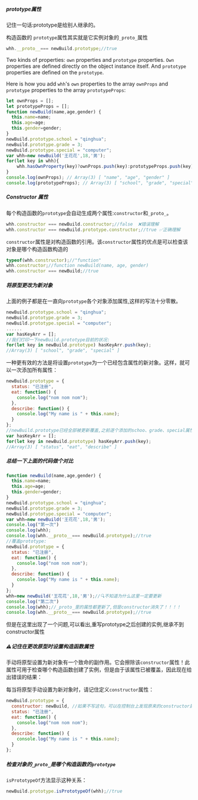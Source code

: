 ##### prototype属性

记住一句话:prototype是给别人继承的。

构造函数的	`prototype`属性其实就是它实例对象的`_proto_`属性

```js
whh.__proto__=== newBuild.prototype;//true
```

Two kinds of properties: `own` properties and `prototype` properties. `Own` properties are defined directly on the object instance itself. And `prototype` properties are defined on the `prototype`.

Here is how you add `whh`'s `own` properties to the array `ownProps` and `prototype` properties to the array `prototypeProps`:

```js
let ownProps = [];
let prototypeProps = [];
function newBuild(name,age,gender) {
  this.name=name;
  this.age=age;
  this.gender=gender;
}
newBuild.prototype.school = "qinghua";
newBuild.prototype.grade = 3;
newBuild.prototype.special = "computer";
var whh=new newBuild('王花花',18,'男');
for(let key in whh){
    whh.hasOwnProperty(key)?ownProps.push(key):prototypeProps.push(key);
}
console.log(ownProps); // Array(3) [ "name", "age", "gender" ]
console.log(prototypeProps); // Array(3) [ "school", "grade", "special" ]
```

##### Constructor 属性

每个构造函数的`prototype`会自动生成两个属性:`constructor`和`_proto_`。

```js
whh.constructor === newBuild.constructor;//false  ❌错误理解
whh.constructor === newBuild.prototype.constructor;//true ✅正确理解
```

`constructor`属性是对构造函数的引用。该`constructor`属性的优点是可以检查该对象是哪个构造函数构造的

```js
typeof(whh.constructor);//"function"
whh.constructor;//function newBuild(name, age, gender)
whh.constructor === newBuild;//true
```

##### 将原型更改为新对象

上面的例子都是在一直向`prototype`各个对象添加属性,这样的写法十分零散。

```js
newBuild.prototype.school = "qinghua";
newBuild.prototype.grade = 3;
newBuild.prototype.special = "computer";
......
var hasKeyArr = [];
//我们打印一下newBuild.prototype目前的状况:
for(let key in newBuild.prototype) hasKeyArr.push(key);
//Array(3) [ "school", "grade", "special" ]
```

一种更有效的方法是将设置`prototype`为一个已经包含属性的新对象。这样，就可以一次添加所有属性：

```js
newBuild.prototype = {
  status: "已注册", 
  eat: function() {
    console.log("nom nom nom");
  },
  describe: function() {
    console.log("My name is " + this.name);
  }
}; 
//newBuild.prototype已经全部被更新覆盖,之前逐个添加的schoo、grade、special属性已经不见:
var hasKeyArr = [];
for(let key in newBuild.prototype) hasKeyArr.push(key);
//Array(3) [ "status", "eat", "describe" ]
```

##### 总结一下上面的代码做个对比

```js
function newBuild(name,age,gender) {
  this.name=name;
  this.age=age;
  this.gender=gender;
}
newBuild.prototype.school = "qinghua";
newBuild.prototype.grade = 3;
newBuild.prototype.special = "computer";
var whh=new newBuild('王花花',18,'男');
console.log("第一次")
console.log(whh);
console.log(whh.__proto__=== newBuild.prototype);//true
//覆盖prototype:
newBuild.prototype = {
  status: "已注册", 
  eat: function() {
    console.log("nom nom nom");
  },
  describe: function() {
    console.log("My name is " + this.name);
  }
}; 
whh=new newBuild('王花花',18,'男');//🔍不知道为什么这里一定要更新
console.log("第二次")
console.log(whh);//_proto_里的属性都更新了,但是constructor消失了！！！！
console.log(whh.__proto__=== newBuild.prototype);//true
```

但是在这里出现了一个问题,可以看出,重写prototype之后创建的实例,继承不到constructor属性

##### ⚠️记住在更改原型时设置构造函数属性

手动将原型设置为新对象有一个致命的副作用。它会擦除该`constructor`属性！此属性可用于检查哪个构造函数创建了实例，但是由于该属性已被覆盖，因此现在给出错误的结果：

每当将原型手动设置为新对象时，请记住定义`constructor`属性：

```js
newBuild.prototype = {
  constructor: newBuild, //如果不写这句，可以在控制台上发现原来的constructor属性消失了
  status: "已注册", 
  eat: function() {
    console.log("nom nom nom");
  },
  describe: function() {
    console.log("My name is " + this.name);
  }
}; 
```

##### 检查对象的`_proto_`是哪个构造函数的`prototype`

`isPrototypeOf`方法显示这种关系：

```js
newBuild.prototype.isPrototypeOf(whh);//true
```

